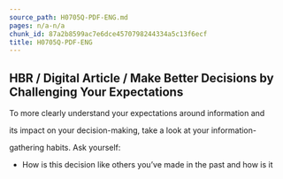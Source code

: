 ```yaml
---
source_path: H0705Q-PDF-ENG.md
pages: n/a-n/a
chunk_id: 87a2b8599ac7e6dce4570798244334a5c13f6ecf
title: H0705Q-PDF-ENG
---
```

## HBR / Digital Article / Make Better Decisions by Challenging Your Expectations

To more clearly understand your expectations around information and

its impact on your decision-making, take a look at your information-

gathering habits. Ask yourself:

- How is this decision like others you’ve made in the past and how is it
